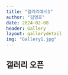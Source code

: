 ```yaml
---
title: "갤러리예시1"
author: "김영호"
date: 2024-02-08
header: Gallery
layout: gallerydetail
img: "Gallery1.jpg"
---
```


## 갤러리 오픈